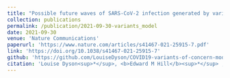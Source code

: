 ```yaml
---
title: "Possible future waves of SARS-CoV-2 infection generated by variants of concern with a range of characteristics"
collection: publications
permalink: /publication/2021-09-30-variants_model
date: 2021-09-30
venue: 'Nature Communications'
paperurl: 'https://www.nature.com/articles/s41467-021-25915-7.pdf'
link: 'https://doi.org/10.1038/s41467-021-25915-7'
github: 'https://github.com/LouiseDyson/COVID19-variants-of-concern-modelling-paper'
citation: 'Louise Dyson<sup>*</sup>, <b>Edward M Hill</b><sup>*</sup> , Sam Moore, Jacob Curran-Sebastian, Michael J Tildesley, Katrina A Lythgoe, Thomas House, Lorenzo Pellis, Matt J Keeling. (2021). &quot;Possible future waves of SARS-CoV-2 infection generated by variants of concern with a range of characteristics.&quot; <i>Nature Communications</i>. <b>12</b>: 5730. doi:10.1038/s41467-021-25915-7.'
---
```

